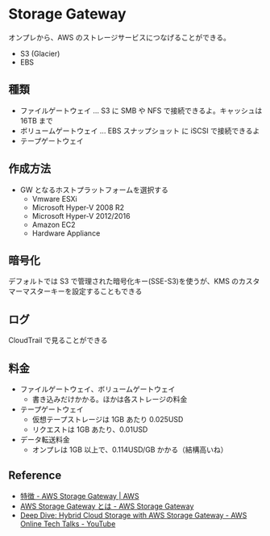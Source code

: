 # Storage Gateway

オンプレから、AWS のストレージサービスにつなげることができる。

- S3 (Glacier)
- EBS

## 種類

- ファイルゲートウェイ ... S3 に SMB や NFS で接続できるよ。キャッシュは 16TB まで
- ボリュームゲートウェイ ... EBS スナップショット に iSCSI で接続できるよ
- テープゲートウェイ

## 作成方法

- GW となるホストプラットフォームを選択する
  - Vmware ESXi
  - Microsoft Hyper-V 2008 R2
  - Microsoft Hyper-V 2012/2016
  - Amazon EC2
  - Hardware Appliance

## 暗号化

デフォルトでは S3 で管理された暗号化キー(SSE-S3)を使うが、KMS のカスタマーマスターキーを設定することもできる

## ログ

CloudTrail で見ることができる

## 料金

- ファイルゲートウェイ、ボリュームゲートウェイ
  - 書き込みだけかかる。ほかは各ストレージの料金
- テープゲートウェイ
  - 仮想テープストレージは 1GB あたり 0.025USD
  - リクエストは 1GB あたり、0.01USD
- データ転送料金
  - オンプレは 1GB 以上で、0.114USD/GB かかる（結構高いね）

## Reference

- [特徴 - AWS Storage Gateway | AWS](https://aws.amazon.com/jp/storagegateway/features/)
- [AWS Storage Gateway とは - AWS Storage Gateway](https://docs.aws.amazon.com/ja_jp/storagegateway/latest/userguide/WhatIsStorageGateway.html)
- [Deep Dive: Hybrid Cloud Storage with AWS Storage Gateway - AWS Online Tech Talks - YouTube](https://www.youtube.com/watch?v=ZwIHHEpHltU)
